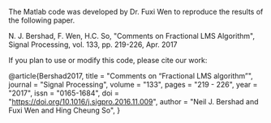 The Matlab code was developed by Dr. Fuxi Wen to reproduce the results of the following paper.

N. J. Bershad, F. Wen, H.C. So, "Comments on Fractional LMS Algorithm", Signal Processing, vol. 133, pp. 219-226, Apr. 2017

If you plan to use or modify this code, please cite our work:

@article{Bershad2017,
title = "Comments on “Fractional LMS algorithm”",
journal = "Signal Processing",
volume = "133",
pages = "219 - 226",
year = "2017",
issn = "0165-1684",
doi = "https://doi.org/10.1016/j.sigpro.2016.11.009",
author = "Neil J. Bershad and Fuxi Wen and Hing Cheung So",
}

